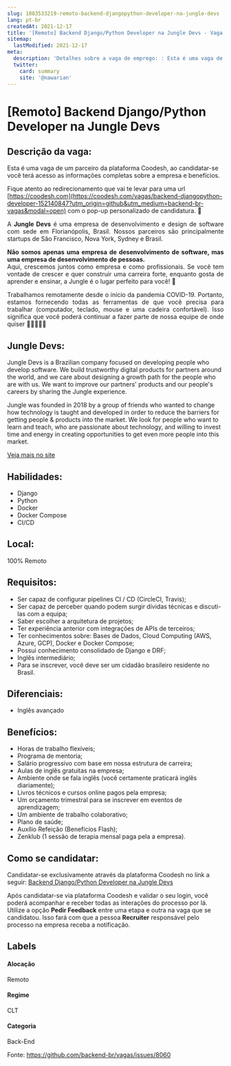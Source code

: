```yaml
---
slug: 1083533219-remoto-backend-djangopython-developer-na-jungle-devs
lang: pt-br
createdAt: 2021-12-17
title: '[Remoto] Backend Django/Python Developer na Jungle Devs - Vaga de Emprego'
sitemap:
  lastModified: 2021-12-17
meta:
  description: 'Detalhes sobre a vaga de emprego: : Esta é uma vaga de um parceiro da plataforma Coodesh, ao candidatar-se você terá acesso as informações completas sobre a empresa e benefícios.  Fique atento ao redirecionamento que vai te levar para uma url [https://coodesh.com](https://coodesh.com/vagas/backend-djangopython-developer-152140847?utm_origin=github&utm_medium=backend-br-vagas&modal=open) com o pop-up personalizado de candidatura. 👋 <p style="text-align:justify;"><span style="font-size: 14px;">A <strong>Jungle Devs</strong> é uma empresa de desenvolvimento e design de software com sede em Florianópolis, Brasil. Nossos parceiros são principalmente startups de São Francisco, Nova York, Sydney e Brasil.</span></p> <p style="text-align:justify;"><span style="font-size: 14px;"><strong>Não somos apenas uma empresa de desenvolvimento de software, mas uma empresa de desenvolvimento de pessoas.</strong><br>Aqui, crescemos juntos como empresa e como profissionais. Se você tem vontade de crescer e quer construir uma carreira forte, enquanto gosta de aprender e ensinar, a Jungle é o lugar perfeito para você! 🚀</span></p> <p style="text-align:justify;"><span style="font-size: 14px;">Trabalhamos remotamente desde o início da pandemia COVID-19. Portanto, estamos fornecendo todas as ferramentas de que você precisa para trabalhar (computador, teclado, mouse e uma cadeira confortável). Isso significa que você poderá continuar a fazer parte de nossa equipe de onde quiser 👩🏽‍💻👨‍💻</span></p>'
  twitter:
    card: summary
    site: '@nawarian'
---
```


# [Remoto] Backend Django/Python Developer na Jungle Devs

## Descrição da vaga: 
Esta é uma vaga de um parceiro da plataforma Coodesh, ao candidatar-se você terá acesso as informações completas sobre a empresa e benefícios.


Fique atento ao redirecionamento que vai te levar para uma url [https://coodesh.com](https://coodesh.com/vagas/backend-djangopython-developer-152140847?utm_origin=github&utm_medium=backend-br-vagas&modal=open) com o pop-up personalizado de candidatura. 👋
<p style="text-align:justify;"><span style="font-size: 14px;">A <strong>Jungle Devs</strong> é uma empresa de desenvolvimento e design de software com sede em Florianópolis, Brasil. Nossos parceiros são principalmente startups de São Francisco, Nova York, Sydney e Brasil.</span></p>
<p style="text-align:justify;"><span style="font-size: 14px;"><strong>Não somos apenas uma empresa de desenvolvimento de software, mas uma empresa de desenvolvimento de pessoas.</strong><br>Aqui, crescemos juntos como empresa e como profissionais. Se você tem vontade de crescer e quer construir uma carreira forte, enquanto gosta de aprender e ensinar, a Jungle é o lugar perfeito para você! 🚀</span></p>
<p style="text-align:justify;"><span style="font-size: 14px;">Trabalhamos remotamente desde o início da pandemia COVID-19. Portanto, estamos fornecendo todas as ferramentas de que você precisa para trabalhar (computador, teclado, mouse e uma cadeira confortável). Isso significa que você poderá continuar a fazer parte de nossa equipe de onde quiser 👩🏽‍💻👨‍💻</span></p>

## Jungle Devs: 
 <p>Jungle Devs is a Brazilian company focused on developing people who develop software. We build trustworthy digital products for partners around the world, and we care about designing a growth path for the people who are with us. We want to improve our partners' products and our people's careers by sharing the Jungle experience.</p>
<p>Jungle was founded in 2018 by a group of friends who wanted to change how technology is taught and developed in order to reduce the barriers for getting people &amp; products into the market. We look for people who want to learn and teach, who are passionate about technology, and willing to invest time and energy in creating opportunities to get even more people into this market.</p><a href='https://coodesh.com/empresas/jungle-devs'>Veja mais no site</a>

 ## Habilidades: 
 - Django 
- Python 
- Docker 
- Docker Compose 
- CI/CD
## Local: 
 100% Remoto
## Requisitos: 
 - Ser capaz de configurar pipelines CI / CD (CircleCI, Travis); 
- Ser capaz de perceber quando podem surgir dívidas técnicas e discuti-las com a equipa; 
- Saber escolher a arquitetura de projetos; 
- Ter experiência anterior com integrações de APIs de terceiros; 
- Ter conhecimentos sobre: ​​Bases de Dados, Cloud Computing (AWS, Azure, GCP), Docker e Docker Compose; 
- Possui conhecimento consolidado de Django e DRF; 
- Inglês intermediário; 
- Para se inscrever, você deve ser um cidadão brasileiro residente no Brasil.
## Diferenciais: 
 - Inglês avançado
## Benefícios: 
 - Horas de trabalho flexíveis; 
- Programa de mentoria; 
- Salário progressivo com base em nossa estrutura de carreira; 
- Aulas de inglês gratuitas na empresa; 
- Ambiente onde se fala inglês (você certamente praticará inglês diariamente); 
- Livros técnicos e cursos online pagos pela empresa; 
- Um orçamento trimestral para se inscrever em eventos de aprendizagem; 
- Um ambiente de trabalho colaborativo; 
- Plano de saúde; 
- Auxílio Refeição (Benefícios Flash); 
- Zenklub (1 sessão de terapia mensal paga pela a empresa).
## Como se candidatar:
Candidatar-se exclusivamente através da plataforma Coodesh no link a seguir: [Backend Django/Python Developer na Jungle Devs](https://coodesh.com/vagas/backend-djangopython-developer-152140847?utm_origin=github&utm_medium=backend-br-vagas&modal=open)


Após candidatar-se via plataforma Coodesh e validar o seu login, você poderá acompanhar e receber todas as interações do processo por lá. Utilize a opção **Pedir Feedback** entre uma etapa e outra na vaga que se candidatou. Isso fará com que a pessoa **Recruiter** responsável pelo processo na empresa receba a notificação.
## Labels
#### Alocação
Remoto
#### Regime
CLT
#### Categoria
Back-End

Fonte: https://github.com/backend-br/vagas/issues/8060
